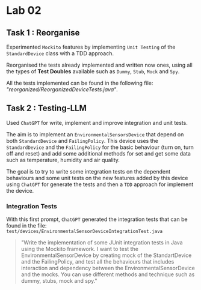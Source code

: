 # Lab 02

## Task 1 : Reorganise

Experimented `Mockito` features by implementing `Unit Testing` of the `StandardDevice` class with a TDD approach.

Reorganised the tests already implemented and written now ones, using all the types of **Test Doubles** available such as `Dummy`, `Stub`, `Mock` and `Spy`.

All the tests implemented can be found in the following file: *"reorganized/ReorganizedDeviceTests.java"*.

## Task 2 : Testing-LLM

Used `ChatGPT` for write, implement and improve integration and unit tests.

The aim is to implement an `EnvironmentalSensorsDevice` that depend on both `StandardDevice` and `FailingPolicy`. This device uses the `StandardDevice` and the `FailingPolicy` for the basic behaviour (turn on, turn off and reset) and add some additional methods for set and get some data such as temperature, humidity and air quality.

The goal is to try to write some integration tests on the dependent behaviours and some unit tests on the new features added by this device using `ChatGPT` for generate the tests and then a `TDD` approach for implement the device. 

### Integration Tests

With this first prompt, `ChatGPT` generated the integration tests that can be found in the file: `test/devices/EnvironmentalSensorDeviceIntegrationTest.java`

> "Write the implementation of some JUnit integration tests in Java using the Mockito framework. I want to test the EnvironmentalSensorDevice by creating mock of the StandartDevice and the FailingPolicy, and test all the behaviours that includes interaction and dependency between the EnvironmentalSensorDevice and the mocks. You can use different methods and technique such as dummy, stubs, mock and spy."
